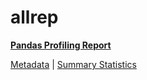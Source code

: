# allrep

[**Pandas Profiling Report**](../docs_sources/profile/allrep.html)

[Metadata](metadata.yaml) | [Summary Statistics](summary_stats.csv)

